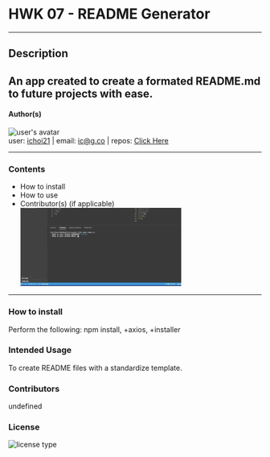 # HWK 07 - README Generator

---

## Description

## An app created to create a formated README.md to future projects with ease.

#### Author(s)

![user's avatar](https://avatars3.githubusercontent.com/u/58826890?v=4)<br>
user: [ichoi21](https://github.com/ichoi21) | email: ic@g.co | repos: [Click Here](https://api.github.com/users/ichoi21/repos)

---

### Contents

- How to install
- How to use
- Contributor(s) (if applicable)
  ![](./assets/READMEgen.gif)

---

### How to install

Perform the following: npm install, +axios, +installer

### Intended Usage

To create README files with a standardize template.

### Contributors

undefined

### License

![license type](https://img.shields.io/badge/LicenseUsed-None-blue)
